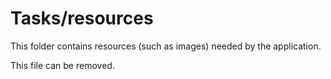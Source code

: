 # Tasks/resources

This folder contains resources (such as images) needed by the application. 

This file can be removed.
